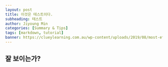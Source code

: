 ```yaml
---
layout: post
title: 이것은 테스트이다.
subheading: 테스트
author: Jiyoung Min
categories: [Summary & Tips]
tags: [markdown, tutorial]
banner: https://clueylearning.com.au/wp-content/uploads/2019/08/most-effective-way-to-study-according-to-science.jpg
---
```


## 잘 보이는가?